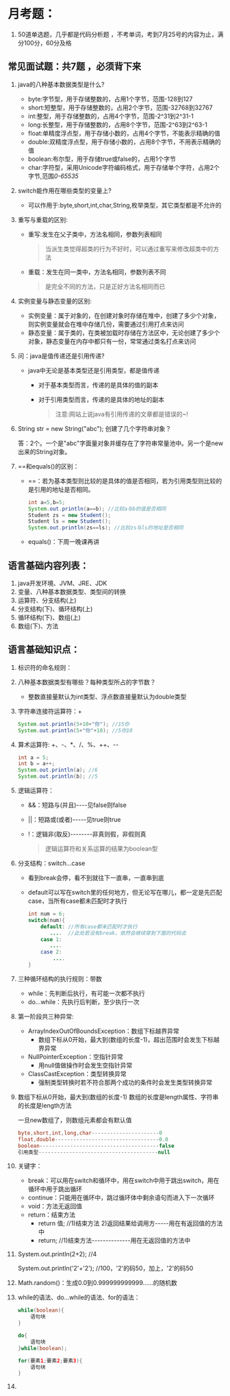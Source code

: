 # 月考题：

1. 50道单选题，几乎都是代码分析题 ，不考单词，考到7月25号的内容为止，满分100分，60分及格

## 常见面试题：共7题 ，必须背下来

1. java的八种基本数据类型是什么?

    - byte:字节型，用于存储整数的，占用1个字节，范围-128到127
    - short:短整型，用于存储整数的，占用2个字节，范围-32768到32767
    - int:整型，用于存储整数的，占用4个字节，范围-2^31到2^31-1
    - long:长整型，用于存储整数的，占用8个字节，范围-2^63到2^63-1
    - float:单精度浮点型，用于存储小数的，占用4个字节，不能表示精确的值
    - double:双精度浮点型，用于存储小数的，占用8个字节，不用表示精确的值
    - boolean:布尔型，用于存储true或false的，占用1个字节
    - char:字符型，采用Unicode字符编码格式，用于存储单个字符，占用2个字节,范围*0-65535*

2. switch能作用在哪些类型的变量上?

    - 可以作用于:byte,short,int,char,String,枚举类型，其它类型都是不允许的

3. 重写与重载的区别:

    - 重写:发生在父子类中，方法名相同，参数列表相同

      > 当派生类觉得超类的行为不好时，可以通过重写来修改超类中的方法

    - 重载：发生在同一类中，方法名相同，参数列表不同

      > 是完全不同的方法，只是正好方法名相同而已

4. 实例变量与静态变量的区别:

    - 实例变量：属于对象的，在创建对象时存储在堆中，创建了多少个对象，则实例变量就会在堆中存储几份，需要通过引用打点来访问
    - 静态变量：属于类的，在类被加载时存储在方法区中，无论创建了多少个对象，静态变量在内存中都只有一份，常常通过类名打点来访问

5. 问：java是值传递还是引用传递?

    - java中无论是基本类型还是引用类型，都是值传递

        - 对于基本类型而言，传递的是具体的值的副本

        - 对于引用类型而言，传递的是具体的地址的副本

          > 注意:网站上说java有引用传递的文章都是错误的~!

6. String str = new String("abc"); 创建了几个字符串对象？

   答：2个。一个是"abc"字面量对象并缓存在了字符串常量池中。另一个是new出来的String对象。

7. ==和equals()的区别：

    - ==：若为基本类型则比较的是具体的值是否相同，若为引用类型则比较的是引用的地址是否相同。

      ```java
      int a=5,b=5;
      System.out.println(a==b); //比较a与b的值是否相同
      Student zs = new Student();
      Student ls = new Student();
      System.out.println(zs==ls); //比较zs与ls的地址是否相同
      ```

    - equals()：下周一晚课再讲

## 语言基础内容列表：

1. java开发环境、JVM、JRE、JDK
2. 变量、八种基本数据类型、类型间的转换
3. 运算符、分支结构(上)
4. 分支结构(下)、循环结构(上)
5. 循环结构(下)、数组(上)
6. 数组(下)、方法

## 语言基础知识点：

1. 标识符的命名规则：

2. 八种基本数据类型有哪些？每种类型所占的字节数？

    - 整数直接量默认为int类型、浮点数直接量默认为double类型

3. 字符串连接符运算符：+

   ```java
   System.out.println(5+10+"你"); //15你
   System.out.println(5+"你"+10); //5你10
   ```

4. 算术运算符: +、-、*、/、%、++、--

   ```java
   int a = 5;
   int b = a++;
   System.out.println(a); //6
   System.out.println(b); //5
   ```

5. 逻辑运算符：

    - &&：短路与(并且)----见false则false

    - ||：短路或(或者)-----见true则true

    - !：逻辑非(取反)--------非真则假，非假则真

      > 逻辑运算符和关系运算的结果为boolean型

6. 分支结构：switch...case

    - 看到break会停，看不到就往下一直串，一直串到底

    - default可以写在switch里的任何地方，但无论写在哪儿，都一定是先匹配case，当所有case都未匹配时才执行

      ```java
      int num = 6;
      switch(num){
          default: //所有case都未匹配时才执行
             ....  //此处若没有break，依然会继续穿到下面的代码去
          case 1:
             ....
          case 2:
              ....
      }    
      ```

7. 三种循环结构的执行规则：带数

    - while：先判断后执行，有可能一次都不执行
    - do...while：先执行后判断，至少执行一次

8. 第一阶段共三种异常:

    - ArrayIndexOutOfBoundsException：数组下标越界异常
        - 数组下标从0开始，最大到(数组的长度-1)，超出范围时会发生下标越界异常
    - NullPointerException：空指针异常
        - 用null值做操作时会发生空指针异常
    - ClassCastException：类型转换异常
        - 强制类型转换时若不符合那两个成功的条件时会发生类型转换异常

9. 数组下标从0开始，最大到(数组的长度-1)
   数组的长度是length属性、字符串的长度是length方法

   一旦new数组了，则数组元素都会有默认值

   ```java
   byte,short,int,long,char----------------------0
   float,double----------------------------------0.0
   boolean---------------------------------------false
   引用类型---------------------------------------null
   ```

10. 关键字：

    - break：可以用在switch和循环中，用在switch中用于跳出switch，用在循环中用于跳出循环
    - continue：只能用在循环中，跳过循环体中剩余语句而进入下一次循环
    - void：方法无返回值
    - return：结束方法
        - return 值; //1)结束方法 2)返回结果给调用方-----用在有返回值的方法中
        - return; //1)结束方法--------------用在无返回值的方法中

11. System.out.println(2+2); //4

    System.out.println('2'+'2'); //100，'2'的码50，加上，'2'的码50

12. Math.random()：生成0.0到0.999999999999......的随机数

13. while的语法、do...while的语法、for的语法：

    ```java
    while(boolean){
        语句块
    }
    
    do{
        语句块
    }while(boolean);
    
    for(要素1;要素2;要素3){
        语句块
    }
    ```


14. 
